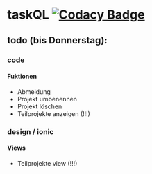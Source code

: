 # taskQL [![Codacy Badge](https://api.codacy.com/project/badge/Grade/26d698b3ec82459faa2aff2f0386cdec)](https://www.codacy.com/app/Yahima/taskQL?utm_source=github.com&amp;utm_medium=referral&amp;utm_content=Yahima/taskQL&amp;utm_campaign=Badge_Grade)

## todo  (bis Donnerstag):

### code

#### Fuktionen
* Abmeldung
* Projekt umbenennen
* Projekt löschen
* Teilprojekte anzeigen (!!!)

### design / ionic

#### Views
* Teilprojekte view (!!!)
